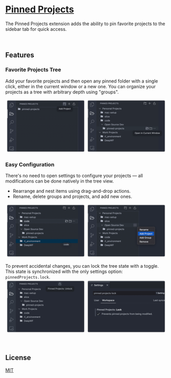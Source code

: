 # [Pinned Projects](https://marketplace.visualstudio.com/items?itemName=simplerick.pinned-projects)


The Pinned Projects extension adds the ability to pin favorite projects to the sidebar tab for quick access.

<br>

## Features

### Favorite Projects Tree

Add your favorite projects and then open any pinned folder with a single click, either in the current window or a new one. You can organize your projects as a tree with arbitrary depth using "groups".

<img src="media/pinned-projects-add-open.png">

### Easy Configuration 

There's no need to open settings to configure your projects — all modifications can be done natively in the tree view.

- Rearrange and nest items using drag-and-drop actions.
- Rename, delete groups and projects, and add new ones.

<img src="media/pinned-projects-drag-and-drop-add.png">

<br>

To prevent accidental changes, you can lock the tree state with a toggle. This state is synchronized with the only settings option: `pinnedProjects.lock`.
<img src="media/pinned-projects-unlock-settings.png">

<br>

## License

[MIT](LICENSE.md)